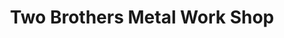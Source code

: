 ---
title: "Two Brothers Metal Work Shop"
url: /zwedru/two-brothers-metal-work-shop/
shop: trade
---
